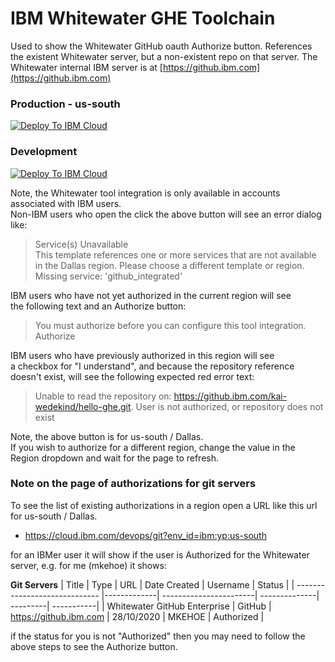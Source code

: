 # IBM Whitewater GHE Toolchain

Used to show the Whitewater GitHub oauth Authorize button. References the existent Whitewater server, but a non-existent repo on that server.
The Whitewater internal IBM server is at [https://github.ibm.com](https://github.ibm.com)


### Production - us-south

[![Deploy To IBM Cloud](https://cloud.ibm.com/devops/graphics/create_toolchain_button.png)](https://cloud.ibm.com/devops/setup/deploy?repository=https://github.com/KaiWedekind/whitewater-ghe-toolchain&env_id=ibm:yp:us-south)

### Development

[![Deploy To IBM Cloud](https://cloud.ibm.com/devops/graphics/create_toolchain_button.png)](https://dev.console.test.cloud.ibm.com/devops/setup/deploy?repository=https://github.com/KaiWedekind/whitewater-ghe-toolchain&env_id=ibm:yp:us-south)


Note, the Whitewater tool integration is only available in accounts associated with IBM users.  
Non-IBM users who open the click the above button will see an error dialog like:
> Service(s) Unavailable  
> This template references one or more services that are not available in the Dallas region. Please choose a different template or region.  
> Missing service: 'github_integrated'

IBM users who have not yet authorized in the current region will see  
the following text and an Authorize button:
> You must authorize before you can configure this tool integration.  
> Authorize

IBM users who have previously authorized in this region will see  
a checkbox for "I understand",
and because the repository reference doesn't exist, will see the following expected red error text:
> Unable to read the repository on: https://github.ibm.com/kai-wedekind/hello-ghe.git. User is not authorized, or repository does not exist

Note, the above button is for us-south / Dallas.  
If you wish to authorize for a different region, change the value in the Region dropdown and wait for the page to refresh.


### Note on the page of authorizations for git servers

To see the list of existing authorizations in a region open a URL like this url for us-south / Dallas.
- https://cloud.ibm.com/devops/git?env_id=ibm:yp:us-south

for an IBMer user it will show if the user is Authorized for the Whitewater server,
e.g. for me (mkehoe) it shows:

**Git Servers**
| Title                         | Type        | URL                    | Date Created  | Username | Status     |
| ----------------------------- |-------------| -----------------------| --------------| ---------| -----------|
| Whitewater GitHub Enterprise  | GitHub      | https://github.ibm.com | 28/10/2020    | MKEHOE   | Authorized |

if the status for you is not "Authorized" then you may need to follow the above steps to see the Authorize button.
